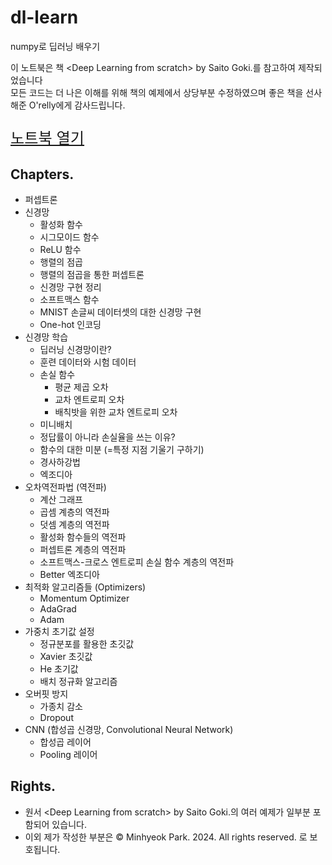 # dl-learn
numpy로 딥러닝 배우기

이 노트북은 책 &lt;Deep Learning from scratch&gt; by Saito Goki.를 참고하여 제작되었습니다\
모든 코드는 더 나은 이해를 위해 책의 예제에서 상당부분 수정하였으며 좋은 책을 선사해준 O'relly에게 감사드립니다.

<big>
<big>
<big>

[노트북 열기](./main.ipynb)

</big>
</big>
</big>

## Chapters.
* 퍼셉트론
* 신경망
  * 활성화 함수
  * 시그모이드 함수
  * ReLU 함수
  * 행렬의 점곱
  * 행렬의 점곱을 통한 퍼셉트론
  * 신경망 구현 정리
  * 소프트맥스 함수
  * MNIST 손글씨 데이터셋의 대한 신경망 구현
  * One-hot 인코딩
* 신경망 학습
  * 딥러닝 신경망이란?
  * 훈련 데이터와 시험 데이터
  * 손실 함수
    * 평균 제곱 오차
    * 교차 엔트로피 오차
    * 배칙밧을 위한 교차 엔트로피 오차
  * 미니배치
  * 정답률이 아니라 손실율을 쓰는 이유?
  * 함수의 대한 미분 (=특정 지점 기울기 구하기)
  * 경사하강법
  * 엑조디아
* 오차역전파법 (역전파)
  * 계산 그래프
  * 곱셈 계층의 역전파
  * 덧셈 계층의 역전파
  * 활성화 함수들의 역전파
  * 퍼셉트론 계층의 역전파
  * 소프트맥스-크로스 엔트로피 손실 함수 계층의 역전파
  * Better 엑조디아
* 최적화 알고리즘들 (Optimizers)
  * Momentum Optimizer
  * AdaGrad
  * Adam
* 가중치 초기값 설정
  * 정규분포를 활용한 초깃값
  * Xavier 초깃값
  * He 초기값
  * 배치 정규화 알고리즘
* 오버핏 방지
  * 가종치 감소
  * Dropout
* CNN (합성곱 신경망, Convolutional Neural Network)
  * 합성곱 레이어
  * Pooling 레이어

## Rights.
* 원서 &lt;Deep Learning from scratch&gt; by Saito Goki.의 여러 예제가 일부분 포함되어 있습니다.
* 이외 제가 작성한 부분은 &copy; Minhyeok Park. 2024. All rights reserved. 로 보호됩니다.
